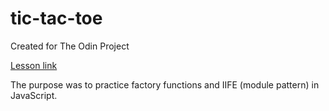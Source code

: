 # tic-tac-toe
Created for The Odin Project

[Lesson  link](https://www.theodinproject.com/lessons/node-path-javascript-tic-tac-toe)

The purpose was to practice factory functions and IIFE (module pattern) in JavaScript.
